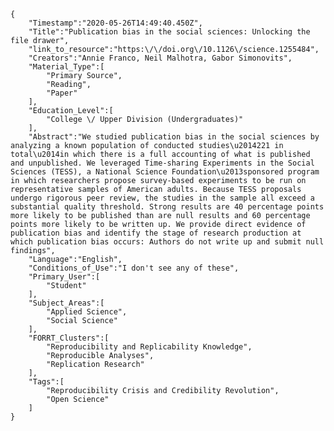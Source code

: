 
    {
        "Timestamp":"2020-05-26T14:49:40.450Z",
        "Title":"Publication bias in the social sciences: Unlocking the file drawer",
        "link_to_resource":"https:\/\/doi.org\/10.1126\/science.1255484",
        "Creators":"Annie Franco, Neil Malhotra, Gabor Simonovits",
        "Material_Type":[
            "Primary Source",
            "Reading",
            "Paper"
        ],
        "Education_Level":[
            "College \/ Upper Division (Undergraduates)"
        ],
        "Abstract":"We studied publication bias in the social sciences by analyzing a known population of conducted studies\u2014221 in total\u2014in which there is a full accounting of what is published and unpublished. We leveraged Time-sharing Experiments in the Social Sciences (TESS), a National Science Foundation\u2013sponsored program in which researchers propose survey-based experiments to be run on representative samples of American adults. Because TESS proposals undergo rigorous peer review, the studies in the sample all exceed a substantial quality threshold. Strong results are 40 percentage points more likely to be published than are null results and 60 percentage points more likely to be written up. We provide direct evidence of publication bias and identify the stage of research production at which publication bias occurs: Authors do not write up and submit null findings",
        "Language":"English",
        "Conditions_of_Use":"I don't see any of these",
        "Primary_User":[
            "Student"
        ],
        "Subject_Areas":[
            "Applied Science",
            "Social Science"
        ],
        "FORRT_Clusters":[
            "Reproducibility and Replicability Knowledge",
            "Reproducible Analyses",
            "Replication Research"
        ],
        "Tags":[
            "Reproducibility Crisis and Credibility Revolution",
            "Open Science"
        ]
    }
